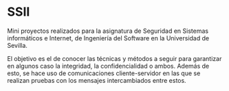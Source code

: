# SSII

Mini proyectos realizados para la asignatura de Seguridad en Sistemas informáticos e Internet, de Ingeniería del Software en la Universidad de Sevilla.

El objetivo es el de conocer las técnicas y métodos a seguir para garantizar en algunos caso la integridad, la confidencialidad o ambos. 
Además de esto, se hace uso de comunicaciones cliente-servidor en las que se realizan pruebas con los mensajes intercambiados entre estos.
